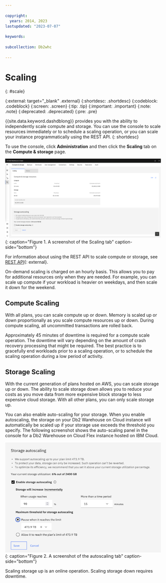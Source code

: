 ```yaml
---

copyright:
  years: 2014, 2023
lastupdated: "2023-07-07"

keywords:

subcollection: Db2whc

---
```


# Scaling

{: #scale}

<!-- Attribute definitions -->
{:external: target="_blank" .external}
{:shortdesc: .shortdesc}
{:codeblock: .codeblock}
{:screen: .screen}
{:tip: .tip}
{:important: .important}
{:note: .note}
{:deprecated: .deprecated}
{:pre: .pre}

{{site.data.keyword.dashdblong}} provides you with the ability to independently scale compute and storage. You can use the console to scale resources immediately or to schedule a scaling operation, or you can scale your instance programmatically using the REST API.
{: shortdesc}

To use the console, click **Administration** and then click the **Scaling** tab on the **Compute & storage** page.

![View of the web console Scaling tab](images/scaling1.png "Web console scaling tab"){: caption="Figure 1. A screenshot of the Scaling tab" caption-side="bottom"}

For information about using the REST API to scale compute or storage, see [REST API](https://cloud.ibm.com/apidocs/db2-warehouse-on-cloud){: external}.

On-demand scaling is charged on an hourly basis. This allows you to pay for additional resources only when they are needed. For example, you can scale up compute if your workload is heavier on weekdays, and then scale it down for the weekend.

<!--![View of the web console Scaling tab in edit mode](images/scale_instance.png)-->

## Compute Scaling

With all plans, you can scale compute up or down. Memory is scaled up or down proportionally as you scale compute resources up or down.
During compute scaling, all uncommitted transactions are rolled back. 

Approximately 45 minutes of downtime is required for a compute scale operation. The downtime will vary depending on the amount of crash recovery processing that might be required. The best practice is to gracefully end workloads prior to a scaling operation, or to schedule the scaling operation during a low period of activity.

## Storage Scaling

With the current generation of plans hosted on AWS, you can scale storage up or down. The ability to scale storage down allows you to reduce your costs as you move data from more expensive block storage to less expensive cloud storage. With all other plans, you can only scale storage up.

You can also enable auto-scaling for your storage. When you enable autoscaling, the storage on your Db2 Warehouse on Cloud instance will automatically be scaled up if your storage use exceeds the threshold you specify. The following screenshot shows the auto-scaling panel in the console for a Db2 Warehouse on Cloud Flex instance hosted on IBM Cloud.

![Storage autoscaling tab](images/scaling2.png){: caption="Figure 2. A screenshot of the autoscaling tab" caption-side="bottom"}

Scaling storage up is an online operation. Scaling storage down requires downtime.
